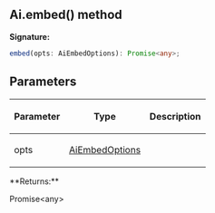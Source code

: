 
## Ai.embed() method

**Signature:**

```typescript
embed(opts: AiEmbedOptions): Promise<any>;
```

## Parameters

<table><thead><tr><th>

Parameter


</th><th>

Type


</th><th>

Description


</th></tr></thead>
<tbody><tr><td>

opts


</td><td>

[AiEmbedOptions](/reference/aiembedoptions.md)


</td><td>


</td></tr>
</tbody></table>
**Returns:**

Promise&lt;any&gt;

